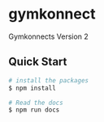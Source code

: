 # gymkonnect

Gymkonnects Version 2

## Quick Start
```bash
# install the packages
$ npm install

# Read the docs
$ npm run docs
```
